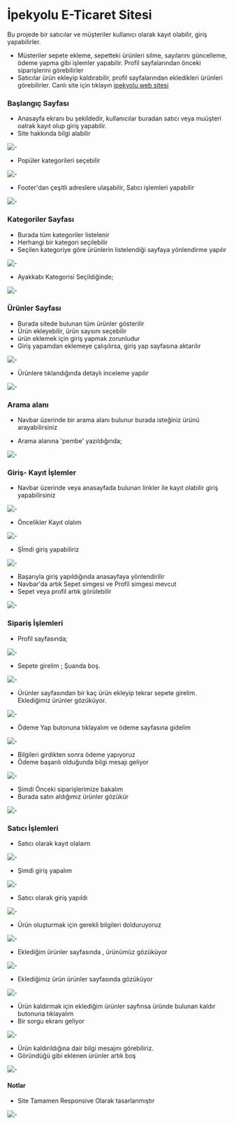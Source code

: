 # İpekyolu E-Ticaret Sitesi

Bu projede bir satıcılar ve müşteriler kullanıcı olarak kayıt olabilir, giriş yapabilirler.
- Müsteriler sepete ekleme, sepetteki ürünleri silme, sayılarını güncelleme, ödeme yapma gibi işlemler yapabilir. Profil sayfalarından önceki siparişlerini görebilirler
- Satıcılar ürün ekleyip kaldırabilir, profil sayfalarından ekledikleri ürünleri görebilirler.
Canlı site için tıklayın
[ipekyolu web sitesi](thegokg.pythonanywhere.com)

### Başlangıç Sayfası
+ Anasayfa ekranı bu şekildedir, kullanıcılar buradan satıcı veya muüşteri oalrak kayıt olup giriş yapabilir.
+ Site hakkında bilgi alabilir

![-](tan%C4%B1t%C4%B1m/1.png)

+ Popüler kategorileri seçebilir

![-](tan%C4%B1t%C4%B1m/2.png)

+ Footer'dan çeşitli adreslere ulaşabilir, Satıcı işlemleri yapabilir

![-](tan%C4%B1t%C4%B1m/3.png)

### Kategoriler Sayfası

+ Burada tüm kategoriler listelenir
+ Herhangi bir kategori seçilebilir
+ Seçilen kategoriye göre ürünlerin listelendiği sayfaya yönlendirme yapılır

![-](tan%C4%B1t%C4%B1m/4.png)

+ Ayakkabı Kategorisi Seçildiğinde;

![-](tan%C4%B1t%C4%B1m/8.png)


### Ürünler Sayfası

+ Burada sitede bulunan tüm ürünler gösterilir
+ Ürün ekleyebilir, ürün saysını seçebilir
+ ürün eklemek için giriş yapmak zorunludur
+ Giriş yapamdan eklemeye çalışılırsa, giriş yap sayfasına aktarılır

![-](tan%C4%B1t%C4%B1m/5.png)

+ Ürünlere tıklandığında detaylı inceleme yapılır

![-](tan%C4%B1t%C4%B1m/6.png)

### Arama alanı

+ Navbar üzerinde bir arama alanı bulunur burada isteğiniz ürünü arayabilirsiniz

+ Arama alanına 'pembe' yazıldığında;

![-](tan%C4%B1t%C4%B1m/7.png)

### Giriş- Kayıt İşlemler

+ Navbar üzerinde veya anasayfada bulunan linkler ile kayıt olabilir giriş yapabilirsiniz

![-](tan%C4%B1t%C4%B1m/9.png)

+ Öncelikler Kayıt olalım

![-](tan%C4%B1t%C4%B1m/10.png)

+ Şİmdi giriş yapabiliriz

![-](tan%C4%B1t%C4%B1m/11.png)

+ Başarıyla giriş yapıldığında anasayfaya yönlendirilir
+ Navbar'da artık Sepet simgesi ve Profil simgesi mevcut
+ Sepet veya profil artık görülebilir

![-](tan%C4%B1t%C4%B1m/12.png)

### Sipariş İşlemleri
+ Profil sayfasında;

![-](tan%C4%B1t%C4%B1m/13.png)

+ Sepete girelim ; Şuanda boş.

![-](tan%C4%B1t%C4%B1m/14.png)

+ Ürünler sayfasından bir kaç ürün ekleyip tekrar sepete girelim. Eklediğimiz ürünler gözüküyor.

![-](tan%C4%B1t%C4%B1m/15.png)

+ Ödeme Yap butonuna tıklayalım ve ödeme sayfasına gidelim

![-](tan%C4%B1t%C4%B1m/16.png)

+ Bilgileri girdikten sonra ödeme yapıyoruz
+ Ödeme başarılı olduğunda bilgi mesajı geliyor

![-](tan%C4%B1t%C4%B1m/17.png)

+ Şimdi Önceki siparişlerimize bakalım
+ Burada satın aldığımız ürünler gözükür

![-](tan%C4%B1t%C4%B1m/18.png)

### Satıcı İşlemleri

+ Satıcı olarak kayıt olalaım

![-](tan%C4%B1t%C4%B1m/19.png)

+ Şimdi giriş yapalım

![-](tan%C4%B1t%C4%B1m/20.png)

+ Satıcı olarak giriş yapıldı

![-](tan%C4%B1t%C4%B1m/21.png)

+ Ürün oluşturmak için gerekli bilgileri dolduruyoruz

![-](tan%C4%B1t%C4%B1m/22.png)

+ Eklediğim ürünler sayfasında , ürünümüz gözüküyor

![-](tan%C4%B1t%C4%B1m/23.png)

+ Eklediğimiz ürün ürünler sayfasında gözüküyor

![-](tan%C4%B1t%C4%B1m/24.png)

+ Ürün kaldırmak için eklediğim ürünler sayfınsa üründe bulunan kaldır butonuna tıklayalım
+ Bir sorgu ekranı geliyor

![-](tan%C4%B1t%C4%B1m/25.png)

+ Ürün kaldırıldığına dair bilgi mesajını görebiliriz.
+ Göründüğü gibi eklenen ürünler artık boş

![-](tan%C4%B1t%C4%B1m/26.png)

#### Notlar

+ Site Tamamen Responsive Olarak tasarlanmıştır

![-](tan%C4%B1t%C4%B1m/27.png)
